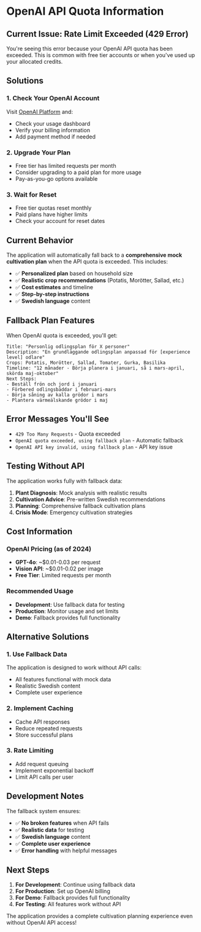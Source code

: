 # OpenAI API Quota Information

## Current Issue: Rate Limit Exceeded (429 Error)

You're seeing this error because your OpenAI API quota has been exceeded. This is common with free tier accounts or when you've used up your allocated credits.

## Solutions

### 1. Check Your OpenAI Account
Visit [OpenAI Platform](https://platform.openai.com/) and:
- Check your usage dashboard
- Verify your billing information
- Add payment method if needed

### 2. Upgrade Your Plan
- Free tier has limited requests per month
- Consider upgrading to a paid plan for more usage
- Pay-as-you-go options available

### 3. Wait for Reset
- Free tier quotas reset monthly
- Paid plans have higher limits
- Check your account for reset dates

## Current Behavior

The application will automatically fall back to a **comprehensive mock cultivation plan** when the API quota is exceeded. This includes:

- ✅ **Personalized plan** based on household size
- ✅ **Realistic crop recommendations** (Potatis, Morötter, Sallad, etc.)
- ✅ **Cost estimates** and timeline
- ✅ **Step-by-step instructions**
- ✅ **Swedish language** content

## Fallback Plan Features

When OpenAI quota is exceeded, you'll get:

```
Title: "Personlig odlingsplan för X personer"
Description: "En grundläggande odlingsplan anpassad för [experience level] odlare"
Crops: Potatis, Morötter, Sallad, Tomater, Gurka, Basilika
Timeline: "12 månader - Börja planera i januari, så i mars-april, skörda maj-oktober"
Next Steps: 
- Beställ frön och jord i januari
- Förbered odlingsbäddar i februari-mars
- Börja såning av kalla grödor i mars
- Plantera värmeälskande grödor i maj
```

## Error Messages You'll See

- `429 Too Many Requests` - Quota exceeded
- `OpenAI quota exceeded, using fallback plan` - Automatic fallback
- `OpenAI API key invalid, using fallback plan` - API key issue

## Testing Without API

The application works fully with fallback data:
1. **Plant Diagnosis**: Mock analysis with realistic results
2. **Cultivation Advice**: Pre-written Swedish recommendations
3. **Planning**: Comprehensive fallback cultivation plans
4. **Crisis Mode**: Emergency cultivation strategies

## Cost Information

### OpenAI Pricing (as of 2024)
- **GPT-4o**: ~$0.01-0.03 per request
- **Vision API**: ~$0.01-0.02 per image
- **Free Tier**: Limited requests per month

### Recommended Usage
- **Development**: Use fallback data for testing
- **Production**: Monitor usage and set limits
- **Demo**: Fallback provides full functionality

## Alternative Solutions

### 1. Use Fallback Data
The application is designed to work without API calls:
- All features functional with mock data
- Realistic Swedish content
- Complete user experience

### 2. Implement Caching
- Cache API responses
- Reduce repeated requests
- Store successful plans

### 3. Rate Limiting
- Add request queuing
- Implement exponential backoff
- Limit API calls per user

## Development Notes

The fallback system ensures:
- ✅ **No broken features** when API fails
- ✅ **Realistic data** for testing
- ✅ **Swedish language** content
- ✅ **Complete user experience**
- ✅ **Error handling** with helpful messages

## Next Steps

1. **For Development**: Continue using fallback data
2. **For Production**: Set up OpenAI billing
3. **For Demo**: Fallback provides full functionality
4. **For Testing**: All features work without API

The application provides a complete cultivation planning experience even without OpenAI API access!

